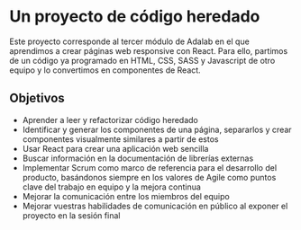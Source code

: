 # Un proyecto de código heredado

Este proyecto corresponde al tercer módulo de Adalab en el que aprendimos a crear páginas web responsive con React. Para ello, partimos de un código ya programado en HTML, CSS, SASS y Javascript de otro equipo y lo convertimos en componentes de React. 

## Objetivos

- Aprender a leer y refactorizar código heredado
- Identificar y generar los componentes de una página, separarlos y crear componentes visualmente similares a partir de estos
- Usar React para crear una aplicación web sencilla
- Buscar información en la documentación de librerías externas
- Implementar Scrum como marco de referencia para el desarrollo del producto, basándonos siempre en los valores de Agile como puntos clave del trabajo en equipo y la mejora continua
- Mejorar la comunicación entre los miembros del equipo
- Mejorar vuestras habilidades de comunicación en público al exponer el proyecto en la sesión final

